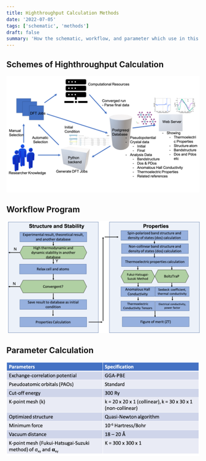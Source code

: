 ```yaml
---
title: Highthroughput Calculation Methods
date: '2022-07-05'
tags: ['schematic', 'methods']
draft: false
summary: 'How the schematic, workflow, and parameter which use in this Highthroughput calculation'
---
```


## Schemes of Highthroughput Calculation
![Image](Figures/Scheme.png)

## Workflow Program
![Image](Figures/Workflow.png)

## Parameter Calculation
![Image](Figures/Parameters.png)
